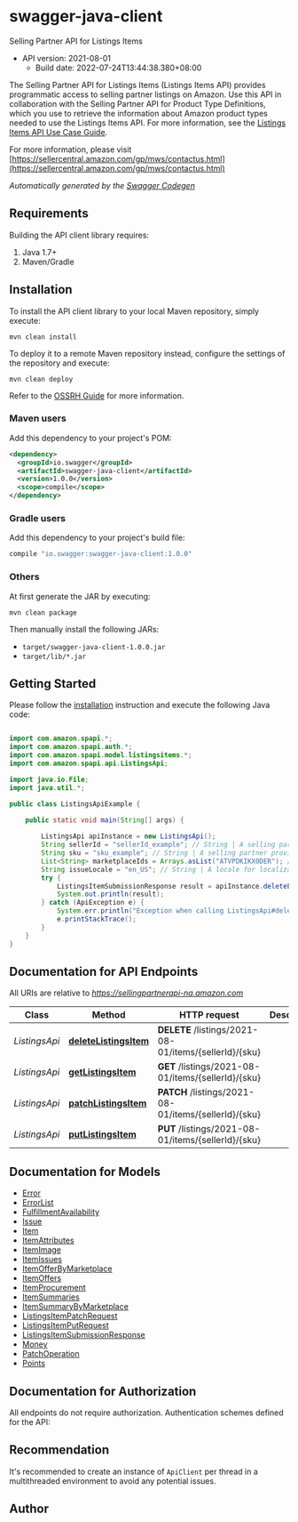 # swagger-java-client

Selling Partner API for Listings Items
- API version: 2021-08-01
  - Build date: 2022-07-24T13:44:38.380+08:00

The Selling Partner API for Listings Items (Listings Items API) provides programmatic access to selling partner listings on Amazon. Use this API in collaboration with the Selling Partner API for Product Type Definitions, which you use to retrieve the information about Amazon product types needed to use the Listings Items API.  For more information, see the [Listings Items API Use Case Guide](doc:listings-items-api-v2021-08-01-use-case-guide).

  For more information, please visit [https://sellercentral.amazon.com/gp/mws/contactus.html](https://sellercentral.amazon.com/gp/mws/contactus.html)

*Automatically generated by the [Swagger Codegen](https://github.com/swagger-api/swagger-codegen)*


## Requirements

Building the API client library requires:
1. Java 1.7+
2. Maven/Gradle

## Installation

To install the API client library to your local Maven repository, simply execute:

```shell
mvn clean install
```

To deploy it to a remote Maven repository instead, configure the settings of the repository and execute:

```shell
mvn clean deploy
```

Refer to the [OSSRH Guide](http://central.sonatype.org/pages/ossrh-guide.html) for more information.

### Maven users

Add this dependency to your project's POM:

```xml
<dependency>
  <groupId>io.swagger</groupId>
  <artifactId>swagger-java-client</artifactId>
  <version>1.0.0</version>
  <scope>compile</scope>
</dependency>
```

### Gradle users

Add this dependency to your project's build file:

```groovy
compile "io.swagger:swagger-java-client:1.0.0"
```

### Others

At first generate the JAR by executing:

```shell
mvn clean package
```

Then manually install the following JARs:

* `target/swagger-java-client-1.0.0.jar`
* `target/lib/*.jar`

## Getting Started

Please follow the [installation](#installation) instruction and execute the following Java code:

```java

import com.amazon.spapi.*;
import com.amazon.spapi.auth.*;
import com.amazon.spapi.model.listingsitems.*;
import com.amazon.spapi.api.ListingsApi;

import java.io.File;
import java.util.*;

public class ListingsApiExample {

    public static void main(String[] args) {
        
        ListingsApi apiInstance = new ListingsApi();
        String sellerId = "sellerId_example"; // String | A selling partner identifier, such as a merchant account or vendor code.
        String sku = "sku_example"; // String | A selling partner provided identifier for an Amazon listing.
        List<String> marketplaceIds = Arrays.asList("ATVPDKIKX0DER"); // List<String> | A comma-delimited list of Amazon marketplace identifiers for the request.
        String issueLocale = "en_US"; // String | A locale for localization of issues. When not provided, the default language code of the first marketplace is used. Examples: \"en_US\", \"fr_CA\", \"fr_FR\". Localized messages default to \"en_US\" when a localization is not available in the specified locale.
        try {
            ListingsItemSubmissionResponse result = apiInstance.deleteListingsItem(sellerId, sku, marketplaceIds, issueLocale);
            System.out.println(result);
        } catch (ApiException e) {
            System.err.println("Exception when calling ListingsApi#deleteListingsItem");
            e.printStackTrace();
        }
    }
}

```

## Documentation for API Endpoints

All URIs are relative to *https://sellingpartnerapi-na.amazon.com*

Class | Method | HTTP request | Description
------------ | ------------- | ------------- | -------------
*ListingsApi* | [**deleteListingsItem**](docs/ListingsApi.md#deleteListingsItem) | **DELETE** /listings/2021-08-01/items/{sellerId}/{sku} | 
*ListingsApi* | [**getListingsItem**](docs/ListingsApi.md#getListingsItem) | **GET** /listings/2021-08-01/items/{sellerId}/{sku} | 
*ListingsApi* | [**patchListingsItem**](docs/ListingsApi.md#patchListingsItem) | **PATCH** /listings/2021-08-01/items/{sellerId}/{sku} | 
*ListingsApi* | [**putListingsItem**](docs/ListingsApi.md#putListingsItem) | **PUT** /listings/2021-08-01/items/{sellerId}/{sku} | 


## Documentation for Models

 - [Error](docs/Error.md)
 - [ErrorList](docs/ErrorList.md)
 - [FulfillmentAvailability](docs/FulfillmentAvailability.md)
 - [Issue](docs/Issue.md)
 - [Item](docs/Item.md)
 - [ItemAttributes](docs/ItemAttributes.md)
 - [ItemImage](docs/ItemImage.md)
 - [ItemIssues](docs/ItemIssues.md)
 - [ItemOfferByMarketplace](docs/ItemOfferByMarketplace.md)
 - [ItemOffers](docs/ItemOffers.md)
 - [ItemProcurement](docs/ItemProcurement.md)
 - [ItemSummaries](docs/ItemSummaries.md)
 - [ItemSummaryByMarketplace](docs/ItemSummaryByMarketplace.md)
 - [ListingsItemPatchRequest](docs/ListingsItemPatchRequest.md)
 - [ListingsItemPutRequest](docs/ListingsItemPutRequest.md)
 - [ListingsItemSubmissionResponse](docs/ListingsItemSubmissionResponse.md)
 - [Money](docs/Money.md)
 - [PatchOperation](docs/PatchOperation.md)
 - [Points](docs/Points.md)


## Documentation for Authorization

All endpoints do not require authorization.
Authentication schemes defined for the API:

## Recommendation

It's recommended to create an instance of `ApiClient` per thread in a multithreaded environment to avoid any potential issues.

## Author



